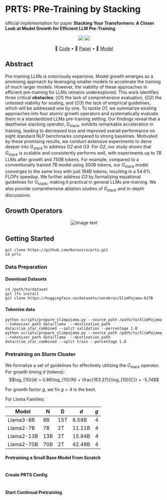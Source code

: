 # PRTS: PRe-Training by Stacking

official implementation for paper **Stacking Your Transformers: A Closer Look at Model Growth for Efficient LLM Pre-Training** 


<p align="center">
<a href="https://github.com/Kuroxiro/prts/blob/main/LICENSE">
<img src='https://img.shields.io/badge/License-CC%20BY%204.0-lightgrey.svg'></a>
<img src='https://img.shields.io/badge/python-3.10+-blue.svg'>
<!-- <img src='https://img.shields.io/badge/Data%20License-CC%20By%20NC%204.0-red.svg'> -->
</p>

<p align="center">
🔔 <a href="https://github.com/tongxuluo/prts" target="_blank">Code</a> • 📃 <a href="https://github.com/tongxuluo/prts" target="_blank">Paper</a> • 🤗 <a href="https://huggingface.co/datasets/cerebras/SlimPajama-627B" target="_blank">Model</a> <br>
</p>


## Abstract
Pre-training LLMs is notoriously expensive.
Model growth emerges as a promising approach by leveraging smaller models to accelerate the training of much larger models.
However, the viability of these approaches in efficient pre-training for LLMs remains underexplored.
This work identifies three critical **obstacles**: (*O1*) the lack of comprehensive evaluation, (*O2*) the untested viability for scaling, and (*O3*) the lack of empirical guidelines, which will be addressed one by one.
To tackle *O1*, we summarize existing approaches into four atomic growth operators and systematically evaluate them in a standardized LLMs pre-training setting.
Our findings reveal that a depthwise stacking operator, $G_{\text{stack}}$, exhibits remarkable acceleration in training, leading to decreased loss and improved overall performance on eight standard NLP benchmarks compared to strong baselines.
Motivated by these promising results, we conduct extensive experiments to delve deeper into $G_{\text{stack}}$ to address *O2* and *O3*.
For *O2*, our study shows that $G_{\text{stack}}$ is scalable and consistently performs well, with experiments up to 7B LLMs after growth and 750B tokens.
For example, compared to a conventionally trained 7B model using 300B tokens, our $G_{\text{stack}}$ model converges to the same loss with just 194B tokens, resulting in a 54.6% FLOPs speedup.
We further address *O3* by formalizing equational guidelines for $G_{\text{stack}}$, making it practical in general LLMs pre-training.
We also provide comprehensive ablation studies of $G_{\text{stack}}$ and in-depth discussions.

## Growth Operators
<p align="center">
  <img src="https://github.com/Kuroxiro/prts/blob/main/op.png" alt="Image text">
</p>

## Getting Started
```
git clone https://github.com/Kuroxiro/prts.git
cd prts
```

### Data Preparation
#### Download Datasets
```
cd /path/to/dataset
git lfs install
git clone https://huggingface.co/datasets/cerebras/SlimPajama-627B
```

#### Tokenize data
```
python scripts/prepare_slimpajama.py --source_path /path/to/SlimPajama --tokenizer_path data/llama  --destination_path data/slim_star_combined --split validation --percentage 1.0
python scripts/prepare_slimpajama.py --source_path /path/to/SlimPajama --tokenizer_path data/llama  --destination_path data/slim_star_combined --split train --percentage 1.0
```

### Pretraining on Slurm Cluster
We formalize a set of guidelines for effectively utilizing the $G_{\text{stack}}$ operator. For growth timing $d$ (tokens):
$$log_{10}(d) = 0.88\log_{10}(N) + \frac{163.27}{\log_{10}(C)} + -5.74$$

For growth factor $g$, we fix $g=4$ is the best.

For Llama Families:

| Model      | N    | D    | ${d}$  | ${g}$ |
|------------|------|------|--------|-------|
| Llama3-8B  | 8B   | 15T  | 6.58B  | 4     |
| Llama2-7B  | 7B   | 2T   | 11.11B | 4     |
| Llama2-13B | 13B  | 2T   | 15.84B | 4     |
| Llama2-70B | 70B  | 2T   | 42.48B | 4     |

#### Pretraining a Small Base Model From Scratch

```

```

#### Create PRTS Config
```
```

#### Start Continual Pretraining
